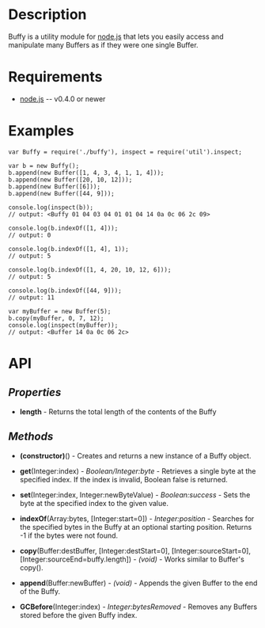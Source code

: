 Description
===========

Buffy is a utility module for [node.js](http://nodejs.org/) that lets you easily access and manipulate many Buffers as if they were one single Buffer.


Requirements
============

* [node.js](http://nodejs.org/) -- v0.4.0 or newer


Examples
========

    var Buffy = require('./buffy'), inspect = require('util').inspect;

    var b = new Buffy();
    b.append(new Buffer([1, 4, 3, 4, 1, 1, 4]));
    b.append(new Buffer([20, 10, 12]));
    b.append(new Buffer([6]));
    b.append(new Buffer([44, 9]));

    console.log(inspect(b));
    // output: <Buffy 01 04 03 04 01 01 04 14 0a 0c 06 2c 09>

    console.log(b.indexOf([1, 4]));
    // output: 0

    console.log(b.indexOf([1, 4], 1));
    // output: 5

    console.log(b.indexOf([1, 4, 20, 10, 12, 6]));
    // output: 5
    
    console.log(b.indexOf([44, 9]));
    // output: 11

    var myBuffer = new Buffer(5);
    b.copy(myBuffer, 0, 7, 12);
    console.log(inspect(myBuffer));
    // output: <Buffer 14 0a 0c 06 2c>


API
===

_Properties_
------------

* **length** - Returns the total length of the contents of the Buffy


_Methods_
---------

* **(constructor)**() - Creates and returns a new instance of a Buffy object.

* **get**(Integer:index) - _Boolean/Integer:byte_ - Retrieves a single byte at the specified index. If the index is invalid, Boolean false is returned.

* **set**(Integer:index, Integer:newByteValue) - _Boolean:success_ - Sets the byte at the specified index to the given value.

* **indexOf**(Array:bytes, [Integer:start=0]) - _Integer:position_ - Searches for the specified bytes in the Buffy at an optional starting position. Returns -1 if the bytes were not found.

* **copy**(Buffer:destBuffer, [Integer:destStart=0], [Integer:sourceStart=0], [Integer:sourceEnd=buffy.length]) - _(void)_ - Works similar to Buffer's copy().

* **append**(Buffer:newBuffer) - _(void)_ - Appends the given Buffer to the end of the Buffy.

* **GCBefore**(Integer:index) - _Integer:bytesRemoved_ - Removes any Buffers stored before the given Buffy index.